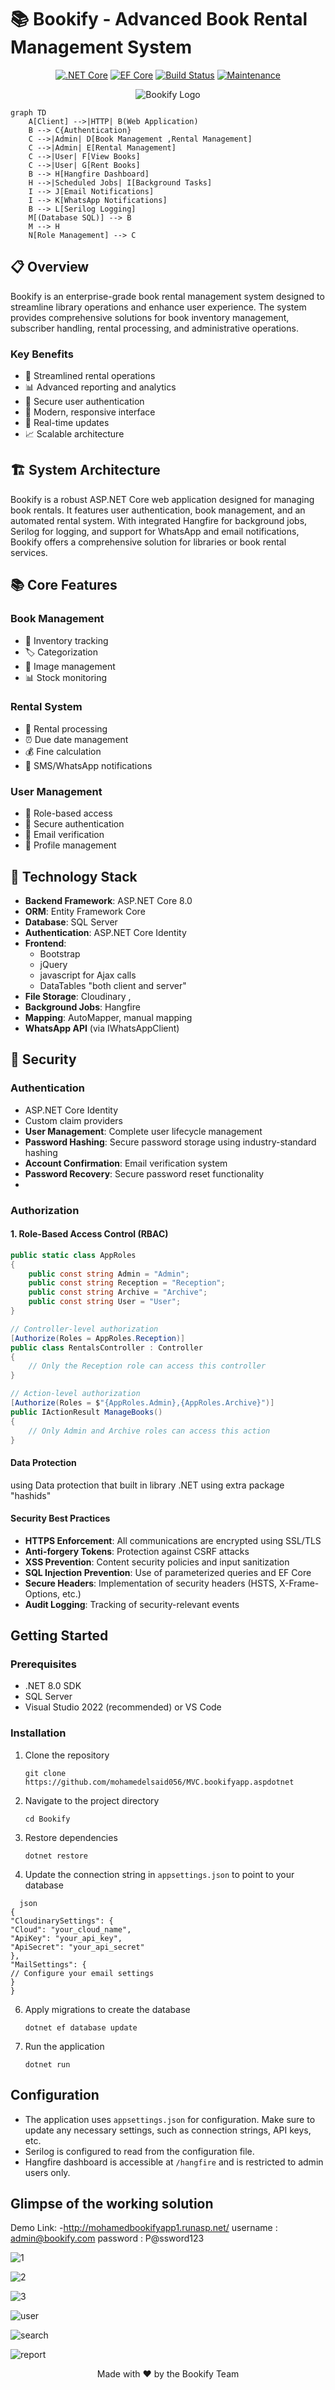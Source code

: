 
# 📚 Bookify - Advanced Book Rental Management System

<div align="center">


[![.NET Core](https://img.shields.io/badge/.NET%20Core-8.0-purple.svg)](https://dotnet.microsoft.com/download)
[![EF Core](https://img.shields.io/badge/EF%20Core-8.0-blue.svg)](https://docs.microsoft.com/ef/core)
[![Build Status](https://img.shields.io/badge/build-passing-brightgreen.svg)](https://github.com/mohamedelsaid056/MVC.bookifyapp.aspdotnet)
[![Maintenance](https://img.shields.io/badge/Maintained%3F-yes-green.svg)](https://github.com/yourusername/bookify/graphs/commit-activity)

![Bookify Logo](https://github.com/user-attachments/assets/3184d889-057b-4257-8a5d-1e452d6356b5)

</div>

```mermaid
graph TD
    A[Client] -->|HTTP| B(Web Application)
    B --> C{Authentication}
    C -->|Admin| D[Book Management ,Rental Management]
    C -->|Admin| E[Rental Management]
    C -->|User| F[View Books]
    C -->|User| G[Rent Books]
    B --> H[Hangfire Dashboard]
    H -->|Scheduled Jobs| I[Background Tasks]
    I --> J[Email Notifications]
    I --> K[WhatsApp Notifications]
    B --> L[Serilog Logging]
    M[(Database SQL)] --> B
    M --> H
    N[Role Management] --> C
```





## 📋 Overview

Bookify is an enterprise-grade book rental management system designed to streamline library operations and enhance user experience. The system provides comprehensive solutions for book inventory management, subscriber handling, rental processing, and administrative operations.

### Key Benefits
- 🎯 Streamlined rental operations
- 📊 Advanced reporting and analytics
- 🔐 Secure user authentication
- 📱 Modern, responsive interface
- 🔄 Real-time updates
- 📈 Scalable architecture

## 🏗 System Architecture


Bookify is a robust ASP.NET Core web application designed for managing book rentals. It features user authentication, book management, and an automated rental system. With integrated Hangfire for background jobs, Serilog for logging, and support for WhatsApp and email notifications, Bookify offers a comprehensive solution for libraries or book rental services.

## 📚 Core Features

### Book Management
- 📖 Inventory tracking
- 🏷️ Categorization
- 📸 Image management
- 📊 Stock monitoring

### Rental System
- 🔄 Rental processing
- ⏰ Due date management
- 💰 Fine calculation
- 📱 SMS/WhatsApp notifications

### User Management
- 👥 Role-based access
- 🔐 Secure authentication
- 📧 Email verification
- 👤 Profile management

## 🔧 Technology Stack

- **Backend Framework**: ASP.NET Core 8.0
- **ORM**: Entity Framework Core
- **Database**: SQL Server
- **Authentication**: ASP.NET Core Identity
- **Frontend**: 
  - Bootstrap
  - jQuery
  - javascript for Ajax calls 
  - DataTables "both client and server"
- **File Storage**: Cloudinary ,
- **Background Jobs**: Hangfire
- **Mapping**: AutoMapper, manual mapping
-  **WhatsApp API** (via IWhatsAppClient)


## 🔐 Security

### Authentication
- ASP.NET Core Identity
- Custom claim providers
- **User Management**: Complete user lifecycle management
- **Password Hashing**: Secure password storage using industry-standard hashing
- **Account Confirmation**: Email verification system
- **Password Recovery**: Secure password reset functionality
- 

### Authorization
#### 1. Role-Based Access Control (RBAC)


```csharp
public static class AppRoles
{
    public const string Admin = "Admin";
    public const string Reception = "Reception";
    public const string Archive = "Archive";
    public const string User = "User";
}

// Controller-level authorization
[Authorize(Roles = AppRoles.Reception)]
public class RentalsController : Controller
{
    // Only the Reception role can access this controller
}

// Action-level authorization
[Authorize(Roles = $"{AppRoles.Admin},{AppRoles.Archive}")]
public IActionResult ManageBooks()
{
    // Only Admin and Archive roles can access this action
}
```


####  Data Protection
using Data protection that built in library .NET 
using extra package "hashids"


#### Security Best Practices
- **HTTPS Enforcement**: All communications are encrypted using SSL/TLS
- **Anti-forgery Tokens**: Protection against CSRF attacks
- **XSS Prevention**: Content security policies and input sanitization
- **SQL Injection Prevention**: Use of parameterized queries and EF Core
- **Secure Headers**: Implementation of security headers (HSTS, X-Frame-Options, etc.)
- **Audit Logging**: Tracking of security-relevant events





## Getting Started

### Prerequisites
- .NET 8.0 SDK
- SQL Server
- Visual Studio 2022 (recommended) or VS Code

### Installation

1. Clone the repository
   ```
   git clone https://github.com/mohamedelsaid056/MVC.bookifyapp.aspdotnet
   ```

2. Navigate to the project directory
   ```
   cd Bookify
   ```

3. Restore dependencies
   ```
   dotnet restore
   ```

4. Update the connection string in `appsettings.json` to point to your database
 ```
   json
{
"CloudinarySettings": {
"Cloud": "your_cloud_name",
"ApiKey": "your_api_key",
"ApiSecret": "your_api_secret"
},
"MailSettings": {
// Configure your email settings
}
}
 ```

6. Apply migrations to create the database
   ```
   dotnet ef database update
   ```

7. Run the application
   ```
   dotnet run
   ```

## Configuration

- The application uses `appsettings.json` for configuration. Make sure to update any necessary settings, such as connection strings, API keys, etc.
- Serilog is configured to read from the configuration file.
- Hangfire dashboard is accessible at `/hangfire` and is restricted to admin users only.



## Glimpse of the working solution
Demo Link: -http://mohamedbookifyapp1.runasp.net/
username : admin@bookify.com
password : P@ssword123


![1](https://github.com/user-attachments/assets/18dbb497-25b7-412c-b905-1c126afcba39)

![2](https://github.com/user-attachments/assets/15d61640-9e67-4beb-945e-806dc0af4350)

![3](https://github.com/user-attachments/assets/135fd1b2-b842-4f8d-b07e-3cc33bc70bc0)

![user](https://github.com/user-attachments/assets/0fc4c671-66fa-427c-98ed-eb2de401fc9e)

![search](https://github.com/user-attachments/assets/99271bbb-04ca-4778-8098-71ee3c243f11)


![report ](https://github.com/user-attachments/assets/15528aa4-959c-4e31-8a8a-7e658e2826e2)


<div align="center">
Made with ❤️ by the Bookify Team
</div>


